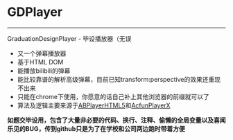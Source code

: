 GDPlayer
========
----------------------------------------------------------
GraduationDesignPlayer - 毕设播放器（无误

- 又一个弹幕播放器
- 基于HTML DOM
- 能播放bilibili的弹幕
- 能比较靠谱的解析高级弹幕，目前已知transform:perspective的效果还重现不出来
- 只能在chrome下使用，你愿意的话自己补上其他浏览器的前缀就可以了
- 算法及逻辑主要来源于[ABPlayerHTML5](https://github.com/jabbany/ABPlayerHTML5)和[AcfunPlayerX](http://www.acfun.tv/)

**如题交毕设用，包含了大量非必要的代码、换行、注释、偷懒的全局变量以及喜闻乐见的BUG，传到github只是为了在学校和公司两边跑时带着方便**

